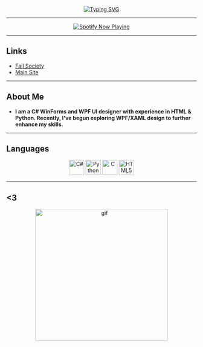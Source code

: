 <p align="center">
  <a href="https://intruder.lol/">
    <img src="https://readme-typing-svg.herokuapp.com?font=VT323&size=100&color=8B0000&center=true&width=1200&height=140&lines=K+I+L+L+S+L+V+T;X+V+I+I+I" alt="Typing SVG">
  </a>
</p>

---

<div align="center">

[![Spotify Now Playing](https://spotify-github-profile.kittinanx.com/api/view?uid=kcvvm103s1z8d9ggoyscwrvxl&cover_image=true&theme=novatorem&show_offline=false&background_color=121212&interchange=false&bar_color=53b14f&bar_color_cover=false)](https://github.com/kittinan/spotify-github-profile)

</div>

---

## Links
- [Fail Society](https://killsec.lol/)  
- [Main Site](https://gorestars.lol/)  

---

## About Me
- **I am a C# WinForms and WPF UI designer with experience in HTML & Python. Recently, I've begun exploring WPF/XAML design to further enhance my skills.**

---

## Languages
<p align="center">
  <img alt="C#" width="40px" src="https://cdn.jsdelivr.net/gh/devicons/devicon/icons/csharp/csharp-original.svg"/>
  <img alt="Python" width="40px" src="https://cdn.jsdelivr.net/gh/devicons/devicon/icons/python/python-original.svg"/>
  <img alt="C" width="40px" src="https://cdn.jsdelivr.net/gh/devicons/devicon/icons/c/c-original.svg"/>
  <img alt="HTML5" width="40px" src="https://cdn.jsdelivr.net/gh/devicons/devicon/icons/html5/html5-original.svg"/>
</p>

---

## <3
<p align="center">
  <img alt="gif" width="350px" src="https://tenor.com/view/jvne-jvmo-jvnko-junko-fumo-gif-11862198573314392719"/>
</p>
